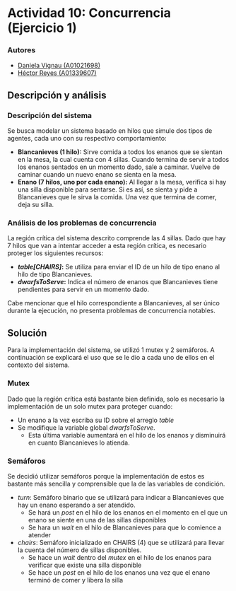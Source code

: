 # Actividad 10: Concurrencia (Ejercicio 1)
### Autores
* [Daniela Vignau (A01021698)](https://github.com/dvigleo)
* [Héctor Reyes (A01339607)](https://github.com/hreyesm)

## Descripción y análisis
### Descripción del sistema
Se busca modelar un sistema basado en hilos que simule dos tipos de agentes, cada uno con su respectivo comportamiento:
* <strong>Blancanieves (1 hilo):</strong> Sirve comida a todos los enanos que se sientan en la mesa, la cual cuenta con 4 sillas. Cuando termina de servir a todos los enanos sentados en un momento dado, sale a caminar. Vuelve de caminar cuando un nuevo enano se sienta en la mesa.
* <strong>Enano (7 hilos, uno por cada enano):</strong> Al llegar a la mesa, verifica si hay una silla disponible para sentarse. Si es así, se sienta y pide a Blancanieves que le sirva la comida. Una vez que termina de comer, deja su silla.
### Análisis de los problemas de concurrencia
La región crítica del sistema descrito comprende las 4 sillas. Dado que hay 7 hilos que van a intentar acceder a esta región crítica, es necesario proteger los siguientes recursos:
* <strong>_table[CHAIRS]_:</strong> Se utiliza para enviar el ID de un hilo de tipo enano al hilo de tipo Blancanieves.
* <strong>_dwarfsToServe_:</strong> Indica el número de enanos que Blancanieves tiene pendientes para servir en un momento dado.

Cabe mencionar que el hilo correspondiente a Blancanieves, al ser único durante la ejecución, no presenta problemas de concurrencia notables.
## Solución
Para la implementación del sistema, se utilizó 1 mutex y 2 semáforos. A continuación se explicará el uso que se le dio a cada uno de ellos en el contexto del sistema.

### Mutex
Dado que la región crítica está bastante bien definida, solo es necesario la implementación de un solo mutex para proteger cuando:
 * Un enano a la vez escriba su ID sobre el arreglo _table_ 
 * Se modifique la variable global _dwarfsToServe_. 
     * Esta última variable aumentará en el hilo de los enanos y disminuirá en cuanto Blancanieves lo atienda.
### Semáforos
Se decidió utilizar semáforos porque la implementación de estos es bastante más sencilla y comprensible que la de las variables de condición. 
* _turn_: Semáforo binario que se utilizará para indicar a Blancanieves que hay un enano esperando a ser atendido. 
    * Se hará un _post_ en el hilo de los enanos en el momento en el que un enano se siente en una de las sillas disponibles
    * Se hara un _wait_ en el hilo de Blancanieves para que lo comience a atender
* _chairs_: Semáforo inicializado en CHAIRS (4) que se utilizará para llevar la cuenta del número de sillas disponibles.
    * Se hace un _wait_ dentro del _mutex_ en el hilo de los enanos para verificar que existe una silla disponible
    * Se hace un _post_ en el hilo de los enanos una vez que el enano terminó de comer y libera la silla
